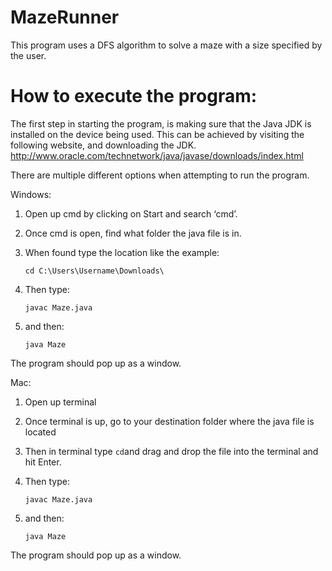 # MazeRunner
This program uses a DFS algorithm to solve a maze with a size specified by the user.

# How to execute the program:


The first step in starting the program, is making sure that the Java JDK is installed on the device being used. This can be achieved by visiting the following website, and downloading the JDK. 
	http://www.oracle.com/technetwork/java/javase/downloads/index.html


There are multiple different options when attempting to run the program.

Windows:

1. Open up cmd by clicking on Start and search ‘cmd’.
2. Once cmd is open, find what folder the java file is in.
3. When found type the location like the example: 

	`cd C:\Users\Username\Downloads\`

4. Then type:

	`javac Maze.java`

5. and then:

	`java Maze` 

The program should pop up as a window.


Mac:

1. Open up terminal
2. Once terminal is up, go to your destination folder where the java file is located
3. Then in terminal type `cd`and drag and drop the file into the terminal and hit Enter.
4. Then type:

	`javac Maze.java`
	
5. and then:

	`java Maze`
	
The program should pop up as a window.


